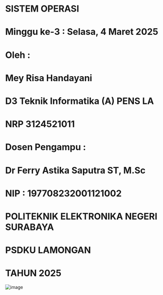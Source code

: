 # SISTEM OPERASI
# Minggu ke-3 : Selasa, 4 Maret 2025

 
# Oleh :
# Mey Risa Handayani
# D3 Teknik Informatika (A) PENS LA
# NRP 3124521011

# Dosen Pengampu :
# Dr Ferry Astika Saputra ST, M.Sc
# NIP : 197708232001121002


# POLITEKNIK ELEKTRONIKA NEGERI SURABAYA
# PSDKU LAMONGAN
# TAHUN 2025



![image](https://github.com/user-attachments/assets/649615e5-538b-4c7d-ae1d-c510b83a585d)
